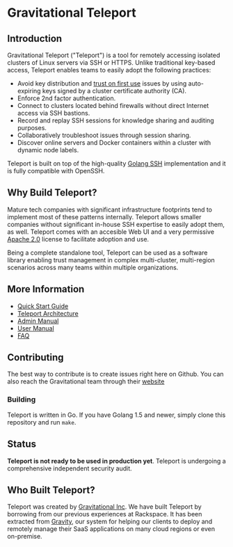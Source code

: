 # Gravitational Teleport

## Introduction

Gravitational Teleport ("Teleport") is a tool for remotely accessing isolated clusters of 
Linux servers via SSH or HTTPS. Unlike traditional key-based access, Teleport 
enables teams to easily adopt the following practices:

- Avoid key distribution and [trust on first use](https://en.wikipedia.org/wiki/Trust_on_first_use) issues by using auto-expiring keys signed by a cluster certificate authority (CA).
- Enforce 2nd factor authentication.
- Connect to clusters located behind firewalls without direct Internet access via SSH bastions.
- Record and replay SSH sessions for knowledge sharing and auditing purposes.
- Collaboratively troubleshoot issues through session sharing.
- Discover online servers and Docker containers within a cluster with dynamic node labels.

Teleport is built on top of the high-quality [Golang SSH](https://godoc.org/golang.org/x/crypto/ssh) 
implementation and it is fully compatible with OpenSSH.

## Why Build Teleport?

Mature tech companies with significant infrastructure footprints tend to implement most
of these patterns internally. Teleport allows smaller companies without 
significant in-house SSH expertise to easily adopt them, as well. Teleport comes with an 
accesible Web UI and a very permissive [Apache 2.0](https://github.com/gravitational/teleport/blob/master/LICENSE)
license to facilitate adoption and use.

Being a complete standalone tool, Teleport can be used as a software library enabling 
trust management in complex multi-cluster, multi-region scenarios across many teams 
within multiple organizations.

## More Information

* [Quick Start Guide](docs/quickstart.md)
* [Teleport Architecture](docs/architecture.md)
* [Admin Manual](docs/admin-guide.md)
* [User Manual](docs/user-manual.md)
* [FAQ](docs/faq.md)

## Contributing

The best way to contribute is to create issues right here on Github. You can also reach the Gravitational team through their [website](http://gravitational.com/)

### Building

Teleport is written in Go. If you have Golang 1.5 and newer, simply clone this repository
and run `make`.

## Status

**Teleport is not ready to be used in production yet**. Teleport is undergoing a comprehensive 
independent security audit.

## Who Built Teleport?

Teleport was created by [Gravitational Inc](https://gravitational.com). We have built Teleport 
by borrowing from our previous experiences at Rackspace. It has been extracted from [Gravity](http://gravitational.com/vendors.html), our system for helping our clients to deploy 
and remotely manage their SaaS applications on many cloud regions or even on-premise.
